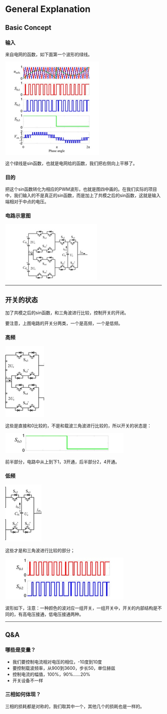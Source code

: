 # General Explanation

## Basic Concept

### 输入
来自电网的函数，如下面第一个波形的绿线。

![](MarkDown&#32;Pictures/General&#32;Explanation/Waveform.jpg)

这个绿线是sin函数，也就是电网给的函数，我们把右侧向上平移了。

### 目的
把这个sin函数转化为相应的PWM波形，也就是图四中画的。在我们实际的项目中，我们输入的不是真正的sin函数，而是加上了共模之后的sin函数，这就是输入端相对于中点的电压。

### 电路示意图
![](MarkDown&#32;Pictures/General&#32;Explanation/Circuit.jpg)

---

## 开关的状态
加了共模之后的sin函数，和三角波进行比较，控制开关的开闭。

要注意，上图电路的开关分两类，一个是高频，一个是低频。

### 高频

![](MarkDown&#32;Pictures/General&#32;Explanation/High&#32;Frequency&#32;Circuit.jpg)
 
这些是直接和0比较的，不是和载波三角波进行比较的，所以开关的状态是：

![](MarkDown&#32;Pictures/General&#32;Explanation/High&#32;Frequency&#32;Switch.jpg)

前半部分，电路中从上到下1，3开通，后半部分2，4开通。

### 低频

![](MarkDown&#32;Pictures/General&#32;Explanation/Low&#32;Frequency&#32;Circuit.jpg)
 
这些才是和三角波进行比较的部分；

![](MarkDown&#32;Pictures/General&#32;Explanation/Low&#32;Frequency&#32;Switch.jpg)

波形如下，注意：一种颜色的波对应一组开关，一组开关中，开关的内部结构是不同的，有高电压接通，低电压接通两种。

---

## Q&A

### 哪些是变量？
* 我们要控制电流相对电压的相位，-10度到10度
* 要控制载波频率，从900到3600，步长50，单位赫兹
* 控制电流的幅值，100%，90%......20%
* 开关设备不一样

### 三相如何体现？
三相的损耗都是对称的，我们取其中一个，其他几个的损耗也是一样的。